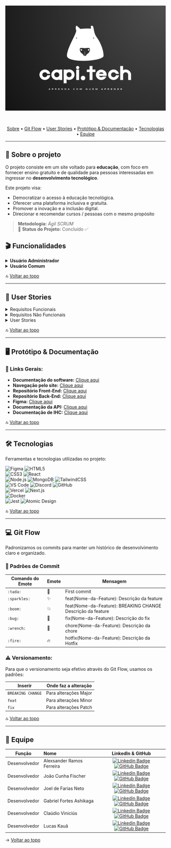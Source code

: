 <div align="center">

![banner](https://github.com/FischerJoao/readme-Capitech/blob/main/readme/banner.png?raw=true)

</div>
<br id="topo">

<p align="center">
  <a href="#sobre">Sobre</a> •  
  <a href="#actions">Git Flow</a> •  
  <a href="#backlogs">User Stories</a> •  
  <a href="#prototipo">Protótipo & Documentação</a> •  
  <a href="#tecnologias">Tecnologias</a> •  
  <a href="#equipe">Equipe</a>
</p>

---

## :bookmark_tabs: Sobre o projeto <span id="sobre"></span>

O projeto consiste em um site voltado para **educação**, com foco em fornecer ensino gratuito e de qualidade para pessoas interessadas em ingressar no **desenvolvimento tecnológico**.

Este projeto visa:

- Democratizar o acesso à educação tecnológica.
- Oferecer uma plataforma inclusiva e gratuita.
- Promover a inovação e a inclusão digital.
- Direcionar e recomendar cursos / pessoas com o mesmo propósito

> **Metodologia:** _Ágil SCRUM_  
> :pushpin: **Status do Projeto:** Concluído ✅

## :clapper: Funcionalidades

<details>
  <summary><strong>Usuário Administrador</strong></summary>
  
  - Registro  
    <img src="readme/registro.gif">
  - Login  
    <img src="readme/login.gif">
  - Cadastro de Curso  
    <img src="readme/cadastroCurso.gif">
</details>

<details>
  <summary><strong>Usuário Comum</strong></summary>
  
  - Acesso ao site (Home Page)  
    <img src="readme/home.gif">
  - Acesso aos conteúdos  
    <img src="readme/Conteudo.gif">
</details>

🔝 [Voltar ao topo](#topo)

---

## :dart: User Stories <span id="backlogs"></span>

<details>
  <summary>Requisitos Funcionais</summary>
  
<div align="center">

![requisitos funcionais](readme/funcionais.png)

</div>

</details>

<details>
  <summary>Requisitos Não Funcionais</summary>
  
<div align="center">

![requisitos não funcionais](readme/rnf.png)

</div>

</details>

<details>
  <summary>User Stories</summary>
  
<div align="center">

![user stories](readme/userStory.png)

</div>

</details>

🔝 [Voltar ao topo](#topo)

---

## :desktop_computer: Protótipo & Documentação <span id="prototipo"></span>

### 🔗 Links Gerais:

- **Documentação do software:** [Clique aqui](readme/documentacao.pdf)
- **Navegação pelo site:** [Clique aqui](https://4sem-capitech-front.vercel.app/)
- **Repositório Front-End:** [Clique aqui](https://github.com/CapitechDev/Capitech-front)
- **Repositório Back-End:** [Clique aqui](https://github.com/CapitechDev/Capitech-back)
- **Figma:** [Clique aqui](https://www.figma.com/file/FnzEv4aPYWLKyNBSckPGTA?locale=en&type=design)
- **Documentação da API:** [Clique aqui](readme/docAPI.md)
- **Documentação de IHC:** [Clique aqui](readme/ihcDoc.pdf)

🔝 [Voltar ao topo](#topo)

---

## 🛠️ Tecnologias <span id="tecnologias"></span>

Ferramentas e tecnologias utilizadas no projeto:

![Figma](https://img.shields.io/badge/Figma-CED4DA?style=for-the-badge&logo=figma&logoColor=DC143C)  ![HTML5](https://img.shields.io/badge/HTML5-CED4DA?style=for-the-badge&logo=html5&logoColor=E34F26)  
![CSS3](https://img.shields.io/badge/CSS3-CED4DA?style=for-the-badge&logo=css3&logoColor=1572B6)  ![React](https://img.shields.io/badge/React-CED4DA?style=for-the-badge&logo=react&logoColor=61DAFB)  
![Node.js](https://img.shields.io/badge/Node.js-CED4DA?style=for-the-badge&logo=nodedotjs&logoColor=339933)  ![MongoDB](https://img.shields.io/badge/MongoDB-CED4DA?style=for-the-badge&logo=mongodb&logoColor=4EA94B)  ![TailwindCSS](https://img.shields.io/badge/tailwindcss-%2338B2AC.svg?style=for-the-badge&logo=tailwind-css&logoColor=white)  
![VS Code](https://img.shields.io/badge/VS_Code-CED4DA?style=for-the-badge&logo=visual%20studio%20code&logoColor=0078D4)  ![Discord](https://img.shields.io/badge/Discord-CED4DA?style=for-the-badge&logo=discord&logoColor=7289DA)  ![GitHub](https://img.shields.io/badge/GitHub-CED4DA?style=for-the-badge&logo=github&logoColor=20232A)  
![Vercel](https://img.shields.io/badge/Vercel-000000?style=for-the-badge&logo=vercel&logoColor=white)  ![Next.js](https://img.shields.io/badge/next%20js-000000?style=for-the-badge&logo=nextdotjs&logoColor=white)  
![Docker](https://img.shields.io/badge/Docker-2CA5E0?style=for-the-badge&logo=docker&logoColor=white)  
![Jest](https://img.shields.io/badge/Jest-C21325?style=for-the-badge&logo=jest&logoColor=white) ![Atomic Design](https://img.shields.io/badge/Atomic_Design-%2300B4D8?style=flat&logo=html5&logoColor=white)

🔝 [Voltar ao topo](#topo)

---

## 💻 Git Flow <span id="actions"></span>

Padronizamos os commits para manter um histórico de desenvolvimento claro e organizado.

### :bookmark_tabs: Padrões de Commit

| Comando do Emote | Emote | Mensagem                                                    |
| ---------------- | ----- | ----------------------------------------------------------- |
| `:tada:`         | 🎉    | First commit                                                |
| `:sparkles:`     | ✨    | feat(Nome-da-Feature): Descrição da feature                 |
| `:boom:`         | 💥    | feat(Nome-da-Feature): BREAKING CHANGE Descrição da feature |
| `:bug:`          | 🐛    | fix(Nome-da-Feature): Descrição do fix                      |
| `:wrench:`       | 🔧    | chore(Nome-da-Feature): Descrição da chore                  |
| `:fire:`         | 🔥    | hotfix(Nome-da-Feature): Descrição da Hotfix                |

### :warning: Versionamento:

Para que o versionamento seja efetivo através do Git Flow, usamos os padrões:

| Inserir           | Onde faz a alteração  |
| ----------------- | --------------------- |
| `BREAKING CHANGE` | Para alterações Major |
| `feat`            | Para alterações Minor |
| `fix`             | Para alterações Patch |

🔝 [Voltar ao topo](#topo)

---

<span id="equipe">

## :busts_in_silhouette: Equipe

|    Função     | Nome                      |                                                                                                                                                             LinkedIn & GitHub                                                                                                                                                              |
| :-----------: | :------------------------ | :----------------------------------------------------------------------------------------------------------------------------------------------------------------------------------------------------------------------------------------------------------------------------------------------------------------------------------------: |
| Desenvolvedor | Alexsander Ramos Ferreira |                [![Linkedin Badge](https://img.shields.io/badge/Linkedin-blue?style=flat-square&logo=Linkedin&logoColor=white)](https://br.linkedin.com/in/alexsanderferreira) [![GitHub Badge](https://img.shields.io/badge/GitHub-111217?style=flat-square&logo=github&logoColor=white)](https://github.com/LehRamos1508)                 |
| Desenvolvedor | João Cunha Fischer        |            [![Linkedin Badge](https://img.shields.io/badge/Linkedin-blue?style=flat-square&logo=Linkedin&logoColor=white)](https://br.linkedin.com/in/joao-cunha-fischer-6585b1203) [![GitHub Badge](https://img.shields.io/badge/GitHub-111217?style=flat-square&logo=github&logoColor=white)](https://github.com/FischerJoao)            |
| Desenvolvedor | Joel de Farias Neto       | [![Linkedin Badge](https://img.shields.io/badge/Linkedin-blue?style=flat-square&logo=Linkedin&logoColor=white)](https://br.linkedin.com/in/joel-alves-neto?trk=public_profile_browsemap-profile) [![GitHub Badge](https://img.shields.io/badge/GitHub-111217?style=flat-square&logo=github&logoColor=white)](https://github.com/Joel-Neto) |
| Desenvolvedor | Gabriel Fortes Ashikaga   |              [![Linkedin Badge](https://img.shields.io/badge/Linkedin-blue?style=flat-square&logo=Linkedin&logoColor=white)](https://br.linkedin.com/in/gabriel-fortes-ashikaga) [![GitHub Badge](https://img.shields.io/badge/GitHub-111217?style=flat-square&logo=github&logoColor=white)](https://github.com/ashkgabriel)               |
| Desenvolvedor | Claúdio Viniciús          |          [![Linkedin Badge](https://img.shields.io/badge/Linkedin-blue?style=flat-square&logo=Linkedin&logoColor=white)](https://br.linkedin.com/in/claudio-vinicius-camellin-almeida) [![GitHub Badge](https://img.shields.io/badge/GitHub-111217?style=flat-square&logo=github&logoColor=white)](https://github.com/Clouddios)           |
| Desenvolvedor | Lucas Kauã                |                      [![Linkedin Badge](https://img.shields.io/badge/Linkedin-blue?style=flat-square&logo=Linkedin&logoColor=white)](https://br.linkedin.com/in/lucas-kauã/) [![GitHub Badge](https://img.shields.io/badge/GitHub-111217?style=flat-square&logo=github&logoColor=white)](https://github.com/LucasKMS)                      |

→ [Voltar ao topo](#topo)
